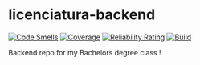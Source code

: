 # licenciatura-backend
[![Code Smells](https://sonarcloud.io/api/project_badges/measure?project=kebblar_licenciatura-backend&metric=code_smells)](https://sonarcloud.io/summary/new_code?id=kebblar_licenciatura-backend)
[![Coverage](https://sonarcloud.io/api/project_badges/measure?project=kebblar_licenciatura-backend&metric=coverage)](https://sonarcloud.io/summary/new_code?id=kebblar_licenciatura-backend)
[![Reliability Rating](https://sonarcloud.io/api/project_badges/measure?project=kebblar_licenciatura-backend&metric=reliability_rating)](https://sonarcloud.io/summary/new_code?id=kebblar_licenciatura-backend)
[![Build](https://github.com/kebblar/licenciatura-backend/actions/workflows/build.yml/badge.svg?branch=develop)](https://github.com/kebblar/licenciatura-backend/actions/workflows/build.yml)


Backend repo for my Bachelors degree class !
